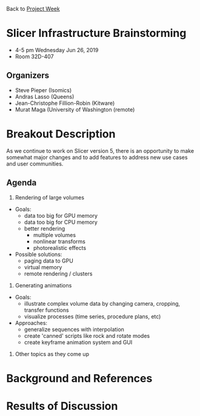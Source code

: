 Back to [Project Week](../../README.md)

# Slicer Infrastructure Brainstorming

* 4-5 pm Wednesday Jun 26, 2019
* Room 32D-407 

## Organizers

- Steve Pieper (Isomics)
- Andras Lasso (Queens)
- Jean-Christophe Fillion-Robin (Kitware)
- Murat Maga (University of Washington (remote)

# Breakout Description

As we continue to work on Slicer version 5, there is an opportunity to make somewhat major changes and to add features
to address new use cases and user communities.

## Agenda

<!-- Describe topics and schedule. -->

1. Rendering of large volumes
  * Goals:
    * data too big for GPU memory
    * data too big for CPU memory
    * better rendering
      * multiple volumes
      * nonlinear transforms
      * photorealistic effects
  * Possible solutions:
    * paging data to GPU
    * virtual memory
    * remote rendering / clusters
1. Generating animations
  * Goals:
    * illustrate complex volume data by changing camera, cropping, transfer functions
    * visualize processes (time series, procedure plans, etc)
  * Approaches:
    * generalize sequences with interpolation
    * create 'canned' scripts like rock and rotate modes
    * create keyframe animation system and GUI
1. Other topics as they come up


# Background and References

<!-- Anything people should review to prepare for the discussion -->


# Results of Discussion

<!-- To be filled out after the event. -->


